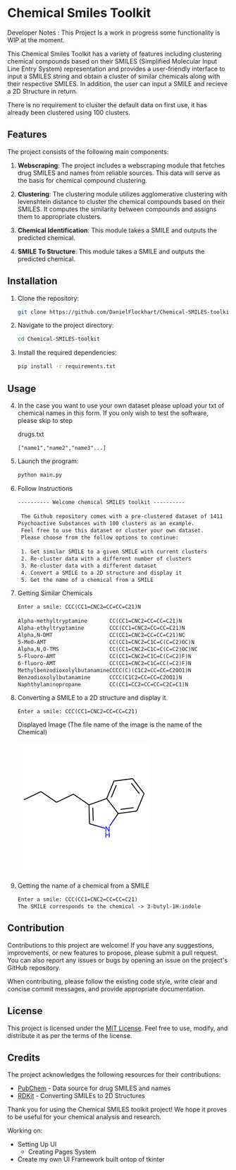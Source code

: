 # Chemical Smiles Toolkit
Developer Notes : This Project Is a work in progress some functionality is WIP at the moment.

This Chemical Smiles Toolkit has a variety of features including clustering chemical compounds based on their SMILES (Simplified Molecular Input Line Entry System) representation and provides a user-friendly interface to input a SMILES string and obtain a cluster of similar chemicals along with their respective SMILES. In addition, the user can input a SMILE and recieve a 2D Structure in return.

There is no requirement to cluster the default data on first use, it has already been clustered using 100 clusters.

## Features

The project consists of the following main components:

1. **Webscraping**: The project includes a webscraping module that fetches drug SMILES and names from reliable sources. This data will serve as the basis for chemical compound clustering.

2. **Clustering**: The clustering module utilizes agglomerative clustering with levenshtein distance to cluster the chemical compounds based on their SMILES. It computes the similarity between compounds and assigns them to appropriate clusters.

3. **Chemical Identification**: This module takes a SMILE and outputs the predicted chemical.

4. **SMILE To Structure**: This module takes a SMILE and outputs the predicted chemical.

## Installation

1. Clone the repository:

   ```bash
   git clone https://github.com/DanielFlockhart/Chemical-SMILES-toolkit.git
   ```

2. Navigate to the project directory:

   ```bash
   cd Chemical-SMILES-toolkit
   ```

3. Install the required dependencies:

   ```bash
   pip install -r requirements.txt
   ```

## Usage
4. In the case you want to use your own dataset please upload your txt of chemical names in this form. If you only wish to test the software, please skip to step 
 
   drugs.txt
   ```
   ["name1","name2","name3"...]
   ```


5. Launch the program:

   ```bash
   python main.py

   ```
6. Follow Instructions

   ```console
   ---------- Welcome chemical SMILES toolkit ----------

    The Github repository comes with a pre-clustered dataset of 1411 Psychoactive Substances with 100 clusters as an example.
    Feel free to use this dataset or cluster your own dataset.
    Please choose from the follow options to continue:

    1. Get similar SMILE to a given SMILE with current clusters
    2. Re-cluster data with a different number of clusters
    3. Re-cluster data with a different dataset
    4. Convert a SMILE to a 2D structure and display it
    5. Get the name of a chemical from a SMILE  
   ```

7. Getting Similar Chemicals
   ```console
   Enter a smile: CCC(CC1=CNC2=CC=CC=C21)N

   Alpha-methyltryptamine       CC(CC1=CNC2=CC=CC=C21)N
   Alpha-ethyltryptamine        CCC(CC1=CNC2=CC=CC=C21)N
   Alpha,N-DMT                  CC(CC1=CNC2=CC=CC=C21)NC
   5-MeO-AMT                    CC(CC1=CNC2=C1C=C(C=C2)OC)N
   Alpha,N,O-TMS                CC(CC1=CNC2=C1C=C(C=C2)OC)NC
   5-Fluoro-AMT                 CC(CC1=CNC2=C1C=C(C=C2)F)N
   6-fluoro-AMT                 CC(CC1=CNC2=C1C=CC(=C2)F)N
   MethylbenzodioxolylbutanamineCCCC(C)(C1C2=CC=CC=C2OO1)N
   Benzodioxolylbutanamine      CCCC(C1C2=CC=CC=C2OO1)N
   Naphthylaminopropane         CC(CC1=CC2=CC=CC=C2C=C1)N

   ```
8. Converting a SMILE to a 2D structure and display it.
   ```console
   Enter a smile: CCC(CC1=CNC2=CC=CC=C21)  
   ```
   Displayed Image (The file name of the image is the name of the Chemical)

   ![Alt Text](data\2D-Structures\3-butyl-1H-indole.png)

9. Getting the name of a chemical from a SMILE
    ```console
   Enter a smile: CCC(CC1=CNC2=CC=CC=C21)  
   The SMILE corresponds to the chemical -> 3-butyl-1H-indole

   ```

## Contribution

Contributions to this project are welcome! If you have any suggestions, improvements, or new features to propose, please submit a pull request. You can also report any issues or bugs by opening an issue on the project's GitHub repository.

When contributing, please follow the existing code style, write clear and concise commit messages, and provide appropriate documentation.

## License

This project is licensed under the [MIT License](LICENSE). Feel free to use, modify, and distribute it as per the terms of the license.

## Credits

The project acknowledges the following resources for their contributions:

- [PubChem](https://pubchem.ncbi.nlm.nih.gov/) - Data source for drug SMILES and names
- [RDKit](https://www.rdkit.org/) - Converting SMILEs to 2D Structures

Thank you for using the Chemical SMILES toolkit project! We hope it proves to be useful for your chemical analysis and research.


Working on:

- Setting Up UI
   - Creating Pages System
- Create my own UI Framework built ontop of tkinter